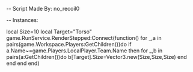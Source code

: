 -- Script Made By: no_recoil0

-- Instances:

local Size=10
local Target="Torso"
game.RunService.RenderStepped:Connect(function()
    for _,a in pairs(game.Workspace.Players:GetChildren())do
        if a.Name~=game.Players.LocalPlayer.Team.Name then
            for _,b in pairs(a:GetChildren())do
                b[Target].Size=Vector3.new(Size,Size,Size)
            end
        end
    end
end)

        
